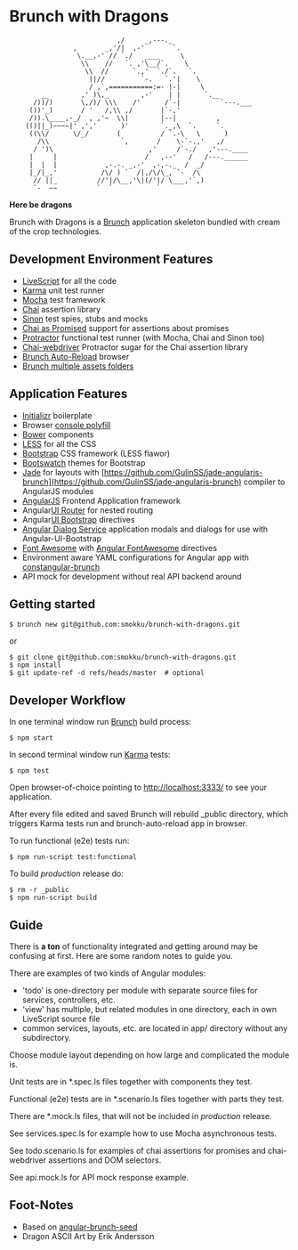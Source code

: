# Brunch with Dragons

                               ,/     _,---._
                    ,       _,'/|  ,-'       `.
                     \.__,-' // `./   ____     \
                      \\    //   `. ,'\__/`.    \
                       \\  //      `.,'  `./`.   `.
                        ||//         `-.   `.'|    \
                        / ,`,===========:=- |-|     \
            __        ,' )\,_        ,-'    | |      `.__
          /))/)       \,/)/ \\\    /'      /`-|          `---.___
         ())'_)       / '   /,\\ ,/       |`-,'
         /)).\____,-_/  , ,'~  \\|        |--|          ,
        (()||_)~~~~|' ,','      )'        `._,\  `.     `.
         ((\\/      \/_/       (          / `.-\   \      )
           /\\                  `,       /    \-`-.,'   ,/
          / ')\                        ,'     /`-./   ,'---.____
         |     |                      /   ,--'   /   /---.______
         |  |  |            ,-.-. _,-'  ,-,-._  /  _/
         |_/|_,'           /\/ ) `  /|,/\/\_, `-  /\
          // ||_          //'|/\__,'\|(/'|/ \___,'`,)
          `-  ~~          `  `           `

**Here be dragons**

Brunch with Dragons is a [Brunch](http://brunch.io/) application skeleton bundled with cream of the crop technologies.

## Development Environment Features

- [LiveScript](http://livescript.net/) for all the code
- [Karma](http://karma-runner.github.io/0.12/index.html) unit test runner
- [Mocha](http://mochajs.org/) test framework
- [Chai](http://chaijs.com/) assertion library
- [Sinon](http://sinonjs.org/) test spies, stubs and mocks
- [Chai as Promised](https://github.com/domenic/chai-as-promised/) support for assertions about promises
- [Protractor](http://angular.github.io/protractor/) functional test runner (with Mocha, Chai and Sinon too)
- [Chai-webdriver](http://b3nj4m.github.io/chai-webdriver/) Protractor sugar for the Chai assertion library
- [Brunch Auto-Reload](https://github.com/brunch/auto-reload-brunch) browser
- [Brunch multiple assets folders](https://www.npmjs.org/package/assetsmanager-brunch)

## Application Features

- [Initializr](http://www.initializr.com/) boilerplate
- Browser [console polyfill](https://github.com/paulmillr/console-polyfill)
- [Bower](http://bower.io/) components
- [LESS](http://lesscss.org/) for all the CSS
- [Bootstrap](http://getbootstrap.com/) CSS framework (LESS flawor)
- [Bootswatch](http://bootswatch.com/) themes for Bootstrap
- [Jade](http://jade-lang.com/) for layouts
  with [https://github.com/GulinSS/jade-angularjs-brunch](https://github.com/GulinSS/jade-angularjs-brunch) compiler to AngularJS modules
- [AngularJS](https://angularjs.org/) Frontend Application framework
- Angular[UI Router](http://angular-ui.github.io/ui-router/) for nested routing
- Angular[UI Bootstrap](http://angular-ui.github.io/bootstrap/) directives
- [Angular Dialog Service](https://github.com/m-e-conroy/angular-dialog-service) application modals
  and dialogs for use with Angular-UI-Bootstrap
- [Font Awesome](https://github.com/FortAwesome/Font-Awesome)
  with [Angular FontAwesome](https://github.com/picardy/angular-fontawesome) directives
- Environment aware YAML configurations for Angular app
  with [constangular-brunch](https://github.com/tomtomgo/constangular-brunch)
- API mock for development without real API backend around


## Getting started

    $ brunch new git@github.com:smokku/brunch-with-dragons.git

or

    $ git clone git@github.com:smokku/brunch-with-dragons.git
    $ npm install
    $ git update-ref -d refs/heads/master  # optional


## Developer Workflow

In one terminal window run [Brunch](http://brunch.io/) build process:

    $ npm start

In second terminal window run [Karma](https://github.com/karma-runner) tests:

    $ npm test

Open browser-of-choice pointing to [http://localhost:3333/](http://localhost:3333/)
to see your application.

After every file edited and saved Brunch will rebuild \_public directory, which
triggers Karma tests run and brunch-auto-reload app in browser.

To run functional (e2e) tests run:

    $ npm run-script test:functional

To build _production_ release do:

    $ rm -r _public
    $ npm run-script build


## Guide

There is __a ton__ of functionality integrated and getting around may be confusing
at first. Here are some random notes to guide you.

There are examples of two kinds of Angular modules:
- 'todo' is one-directory per module with separate source files for services,
  controllers, etc.
- 'view' has multiple, but related modules in one directory, each in own
  LiveScript source file
- common services, layouts, etc. are located in app/ directory without
  any subdirectory.

Choose module layout depending on how large and complicated the module is.

Unit tests are in \*.spec.ls files together with components they test.

Functional (e2e) tests are in \*.scenario.ls files together with parts they test.

There are \*.mock.ls files, that will not be included in _production_ release.

See services.spec.ls for example how to use Mocha asynchronous tests.

See todo.scenario.ls for examples of chai assertions for promises
and chai-webdriver assertions and DOM selectors.

See api.mock.ls for API mock response example.


## Foot-Notes

- Based on [angular-brunch-seed](https://github.com/scotch/angular-brunch-seed)
- Dragon ASCII Art by Erik Andersson

